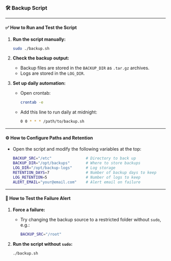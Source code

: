 ### 🛠 Backup Script

---

#### ✅ How to Run and Test the Script

1. **Run the script manually:**
   ```bash
   sudo ./backup.sh
   ```
2. **Check the backup output:**
   - Backup files are stored in the `BACKUP_DIR` as `.tar.gz` archives.
   - Logs are stored in the `LOG_DIR`.

3. **Set up daily automation:**
   - Open crontab:
     ```bash
     crontab -e
     ```
   - Add this line to run daily at midnight:
     ```bash
     0 0 * * * /path/to/backup.sh
     ```

---

#### ⚙️ How to Configure Paths and Retention

- Open the script and modify the following variables at the top:

  ```bash
  BACKUP_SRC="/etc"               # Directory to back up
  BACKUP_DIR="/opt/backups"       # Where to store backups
  LOG_DIR="/opt/backup-logs"      # Log storage
  RETENTION_DAYS=7                # Number of backup days to keep
  LOG_RETENTION=5                 # Number of logs to keep
  ALERT_EMAIL="your@email.com"    # Alert email on failure
  ```

---

#### 🚨 How to Test the Failure Alert

1. **Force a failure:**
   - Try changing the backup source to a restricted folder without `sudo`, e.g.:
     ```bash
     BACKUP_SRC="/root"
     ```

2. **Run the script without `sudo`:**
   ```bash
   ./backup.sh
   ```
